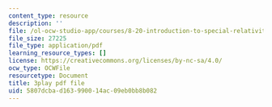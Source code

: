 ```yaml
---
content_type: resource
description: ''
file: /ol-ocw-studio-app/courses/8-20-introduction-to-special-relativity-january-iap-2021/5807dcbad163990014ac09eb0bb8b082_mBGJOLE7ZUg.pdf
file_size: 27225
file_type: application/pdf
learning_resource_types: []
license: https://creativecommons.org/licenses/by-nc-sa/4.0/
ocw_type: OCWFile
resourcetype: Document
title: 3play pdf file
uid: 5807dcba-d163-9900-14ac-09eb0bb8b082
---
```

